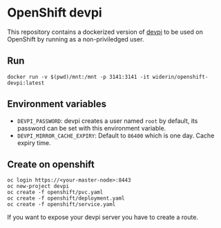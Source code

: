 # OpenShift devpi

This repository contains a dockerized version of [devpi](http://doc.devpi.net/)
to be used on OpenShift by running as a non-priviledged user.

## Run

    docker run -v $(pwd)/mnt:/mnt -p 3141:3141 -it widerin/openshift-devpi:latest

## Environment variables

- `DEVPI_PASSWORD`: devpi creates a user named `root` by default, its password
  can be set with this environment variable.
- `DEVPI_MIRROR_CACHE_EXPIRY`: Default to `86400` which is one day. Cache expiry time.

## Create on openshift

    oc login https://<your-master-node>:8443
    oc new-project devpi
    oc create -f openshift/pvc.yaml
    oc create -f openshift/deployment.yaml
    oc create -f openshift/service.yaml

If you want to expose your devpi server you have to create a route.
